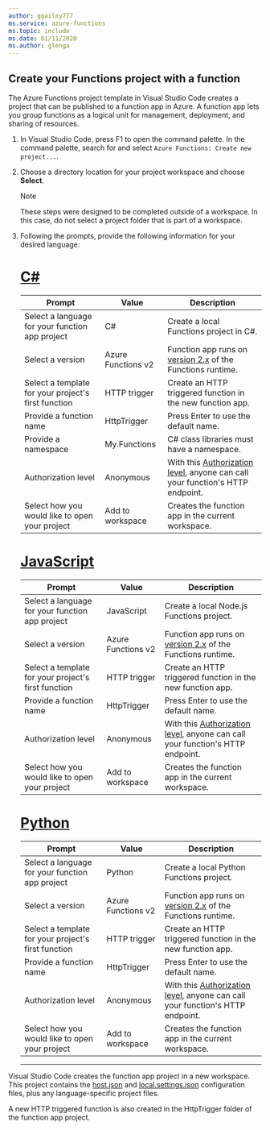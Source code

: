 ```yaml
---
author: ggailey777
ms.service: azure-functions
ms.topic: include
ms.date: 01/11/2020
ms.author: glenga
---
```


## <a name="create-an-azure-functions-project"></a>Create your Functions project with a function 

The Azure Functions project template in Visual Studio Code creates a project that can be published to a function app in Azure. A function app lets you group functions as a logical unit for management, deployment, and sharing of resources.

1. In Visual Studio Code, press F1 to open the command palette. In the command palette, search for and select `Azure Functions: Create new project...`.

1. Choose a directory location for your project workspace and choose **Select**.

    > [!NOTE]
    > These steps were designed to be completed outside of a workspace. In this case, do not select a project folder that is part of a workspace.

1. Following the prompts, provide the following information for your desired language:

    # [C\#](#tab/csharp)

    | Prompt | Value | Description |
    | ------ | ----- | ----------- |
    | Select a language for your function app project | C# | Create a local Functions project in C#. |
    | Select a version | Azure Functions v2 | Function app runs on [version 2.x](../articles/azure-functions/functions-versions.md) of the Functions runtime. |
    | Select a template for your project's first function | HTTP trigger | Create an HTTP triggered function in the new function app. |
    | Provide a function name | HttpTrigger | Press Enter to use the default name. |
    | Provide a namespace | My.Functions | C# class libraries must have a namespace.  |
    | Authorization level | Anonymous | With this [Authorization level](../articles/azure-functions/functions-bindings-http-webhook.md#authorization-keys), anyone can call your function's HTTP endpoint. |
    | Select how you would like to open your project | Add to workspace | Creates the function app in the current workspace. |

     # [JavaScript](#tab/nodejs)

    | Prompt | Value | Description |
    | ------ | ----- | ----------- |
    | Select a language for your function app project | JavaScript | Create a local Node.js Functions project. |
    | Select a version | Azure Functions v2 | Function app runs on [version 2.x](../articles/azure-functions/functions-versions.md) of the Functions runtime. |
    | Select a template for your project's first function | HTTP trigger | Create an HTTP triggered function in the new function app. |
    | Provide a function name | HttpTrigger | Press Enter to use the default name. |
    | Authorization level | Anonymous | With this [Authorization level](../articles/azure-functions/functions-bindings-http-webhook.md#authorization-keys), anyone can call your function's HTTP endpoint. |
    | Select how you would like to open your project | Add to workspace | Creates the function app in the current workspace. |

    # [Python](#tab/python)

    | Prompt | Value | Description |
    | ------ | ----- | ----------- |
    | Select a language for your function app project | Python | Create a local Python Functions project. |
    | Select a version | Azure Functions v2 | Function app runs on [version 2.x](../articles/azure-functions/functions-versions.md) of the Functions runtime. |
    | Select a template for your project's first function | HTTP trigger | Create an HTTP triggered function in the new function app. |
    | Provide a function name | HttpTrigger | Press Enter to use the default name. |
    | Authorization level | Anonymous | With this [Authorization level](../articles/azure-functions/functions-bindings-http-webhook.md#authorization-keys), anyone can call your function's HTTP endpoint. |
    | Select how you would like to open your project | Add to workspace | Creates the function app in the current workspace. |

    ---

Visual Studio Code creates the function app project in a new workspace. This project contains the [host.json](../articles/azure-functions/functions-host-json.md) and [local.settings.json](../articles/azure-functions/functions-run-local.md#local-settings-file) configuration files, plus any language-specific project files. 

A new HTTP triggered function is also created in the HttpTrigger folder of the function app project.